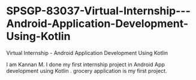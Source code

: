 # SPSGP-83037-Virtual-Internship---Android-Application-Development-Using-Kotlin
Virtual Internship - Android Application Development Using Kotlin
 
 I am Kannan M.
 I done my first internship project in Android App development using Kotlin . grocery application is my first project.
 
